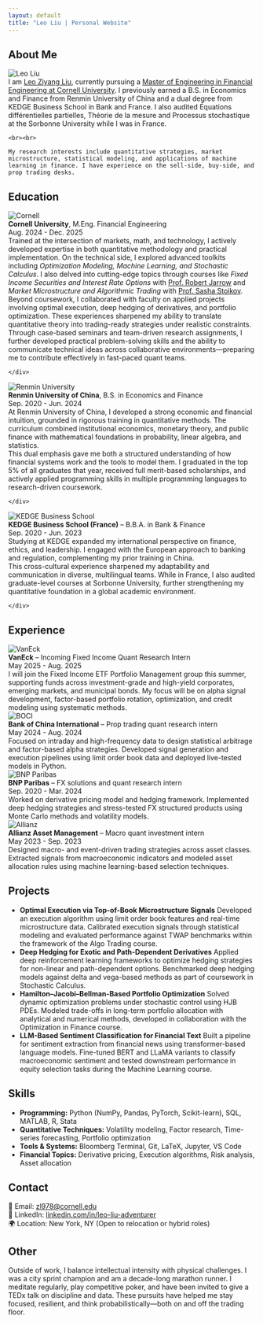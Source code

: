 ```yaml
---
layout: default
title: "Leo Liu | Personal Website"
---
```

<div id="about-anchor" class="anchor-offset"></div>
<section id="about">
<h2>About Me</h2>
<div class="about-flex">
  <img src="/assets/img/Liu-Ziyang_zl978_Headshot.jpg" alt="Leo Liu">
  <div>
    I am <a href="https://www.linkedin.com/in/leo-liu-adventurer/">Leo Ziyang Liu</a>, currently pursuing a 
    <a href="https://www.engineering.cornell.edu/orie/meng/financial-engineering-concentration/">Master of Engineering in Financial Engineering at Cornell University</a>.
    I previously earned a B.S. in Economics and Finance from Renmin University of China and a dual degree from KEDGE Business School in Bank and France. I also audited Équations différentielles partielles, Théorie de la mesure and Processus stochastique at the Sorbonne University while I was in France.

    <br><br>

    My research interests include quantitative strategies, market microstructure, statistical modeling, and applications of machine learning in finance. I have experience on the sell-side, buy-side, and prop trading desks.
  </div>
</div>
</section>

<div id="education-anchor" class="anchor-offset"></div>
<section id="education">
  <h2>Education</h2>

  <div class="education-item">
    <img src="/assets/img/cornell.jpg" alt="Cornell">
    <div>
      <strong>Cornell University</strong>, M.Eng. Financial Engineering
      <br>Aug. 2024 - Dec. 2025
      <br>Trained at the intersection of markets, math, and technology, I actively developed expertise in both quantitative methodology and practical implementation. On the technical side, I explored advanced toolkits including <em>Optimization Modeling, Machine Learning, and Stochastic Calculus</em>. I also delved into cutting-edge topics through courses like <em>Fixed Income Securities and Interest Rate Options</em> with <a href="https://business.cornell.edu/faculty-research/faculty/raj15/">Prof. Robert Jarrow</a>  and <em>Market Microstructure and Algorithmic Trading</em> with <a href="https://www.engineering.cornell.edu/people/sasha-f-stoikov/">Prof. Sasha Stoikov</a>.
      <br>Beyond coursework, I collaborated with faculty on applied projects involving optimal execution, deep hedging of derivatives, and portfolio optimization. These experiences sharpened my ability to translate quantitative theory into trading-ready strategies under realistic constraints.
      <br>Through case-based seminars and team-driven research assignments, I further developed practical problem-solving skills and the ability to communicate technical ideas across collaborative environments—preparing me to contribute effectively in fast-paced quant teams.


    </div>
  </div>

  <div class="education-item">
    <img src="/assets/img/ruc.png" alt="Renmin University">
    <div>
      <strong>Renmin University of China</strong>, B.S. in Economics and Finance
      <br>Sep. 2020 - Jun. 2024
      <br>At Renmin University of China, I developed a strong economic and financial intuition, grounded in rigorous training in quantitative methods. The curriculum combined institutional economics, monetary theory, and public finance with mathematical foundations in probability, linear algebra, and statistics. 
      <br>This dual emphasis gave me both a structured understanding of how financial systems work and the tools to model them. I graduated in the top 5% of all graduates that year, received full merit-based scholarships, and actively applied programming skills in multiple programming languages to research-driven coursework.

    </div>
  </div>

  <div class="education-item">
    <img src="/assets/img/kedge.png" alt="KEDGE Business School">
    <div>
      <strong>KEDGE Business School (France)</strong> – B.B.A. in Bank & Finance  
      <br>Sep. 2020 - Jun. 2023
      <br> Studying at KEDGE expanded my international perspective on finance, ethics, and leadership. I engaged with the European approach to banking and regulation, complementing my prior training in China. 
      <br>This cross-cultural experience sharpened my adaptability and communication in diverse, multilingual teams. While in France, I also audited graduate-level courses at Sorbonne University, further strengthening my quantitative foundation in a global academic environment.

    </div>
  </div>
</section>


<div id="experience-anchor" class="anchor-offset"></div>
<section id="experience">
  <h2>Experience</h2>

  <div class="experience-item">
    <img src="/assets/img/vaneck.png" alt="VanEck">
    <div>
      <strong>VanEck</strong> – Incoming Fixed Income Quant Research Intern
      <br>May 2025 - Aug. 2025
      <br>I will join the Fixed Income ETF Portfolio Management group this summer, supporting funds across investment-grade and high-yield corporates, emerging markets, and municipal bonds. My focus will be on alpha signal development, factor-based portfolio rotation, optimization, and credit modeling using systematic methods.
    </div>
  </div>

  <div class="experience-item">
    <img src="/assets/img/boci.png" alt="BOCI">
    <div>
      <strong>Bank of China International</strong> – Prop trading quant research intern
      <br>May 2024 - Aug. 2024
      <br>Focused on intraday and high-frequency data to design statistical arbitrage and factor-based alpha strategies. Developed signal generation and execution pipelines using limit order book data and deployed live-tested models in Python.
    </div>
  </div>

  <div class="experience-item">
    <img src="/assets/img/bnp.png" alt="BNP Paribas">
    <div>
      <strong>BNP Paribas</strong> – FX solutions and quant research intern
      <br>Sep. 2020 - Mar. 2024
      <br>Worked on derivative pricing model and hedging framework. Implemented deep hedging strategies and stress-tested FX structured products using Monte Carlo methods and volatility models.
    </div>
  </div>

  <div class="experience-item">
    <img src="/assets/img/allianz.png" alt="Allianz">
    <div>
      <strong>Allianz Asset Management</strong> – Macro quant investment intern
      <br>May 2023 - Sep. 2023
      <br>Designed macro- and event-driven trading strategies across asset classes. Extracted signals from macroeconomic indicators and modeled asset allocation rules using machine learning-based selection techniques.
    </div>
  </div>


</section>

<div id="projects-anchor" class="anchor-offset"></div>
<section id="projects">
  <h2>Projects</h2>
  <ul>
    <li>
      <strong>Optimal Execution via Top-of-Book Microstructure Signals</strong>  
      Developed an execution algorithm using limit order book features and real-time microstructure data. Calibrated execution signals through statistical modeling and evaluated performance against TWAP benchmarks within the framework of the Algo Trading course.
    </li>
    <li>
      <strong>Deep Hedging for Exotic and Path-Dependent Derivatives</strong>  
      Applied deep reinforcement learning frameworks to optimize hedging strategies for non-linear and path-dependent options. Benchmarked deep hedging models against delta and vega-based methods as part of coursework in Stochastic Calculus.
    </li>
    <li>
      <strong>Hamilton–Jacobi–Bellman-Based Portfolio Optimization</strong>  
      Solved dynamic optimization problems under stochastic control using HJB PDEs. Modeled trade-offs in long-term portfolio allocation with analytical and numerical methods, developed in collaboration with the Optimization in Finance course.
    </li>
    <li>
      <strong>LLM-Based Sentiment Classification for Financial Text</strong>  
      Built a pipeline for sentiment extraction from financial news using transformer-based language models. Fine-tuned BERT and LLaMA variants to classify macroeconomic sentiment and tested downstream performance in equity selection tasks during the Machine Learning course.
    </li>
  </ul>
</section>

<div id="skills-anchor" class="anchor-offset"></div>
<section id="skills">
  <h2>Skills</h2>
  <ul>
    <li><strong>Programming:</strong> Python (NumPy, Pandas, PyTorch, Scikit-learn), SQL, MATLAB, R, Stata</li>
    <li><strong>Quantitative Techniques:</strong> Volatility modeling, Factor research, Time-series forecasting, Portfolio optimization</li>
    <li><strong>Tools & Systems:</strong> Bloomberg Terminal, Git, LaTeX, Jupyter, VS Code</li>
    <li><strong>Financial Topics:</strong> Derivative pricing, Execution algorithms, Risk analysis, Asset allocation</li>
  </ul>
</section>

<div id="contact-anchor" class="anchor-offset"></div>
<section id="contact">
  <h2>Contact</h2>
  <p>
    📧 Email: <a href="mailto:zl978@cornell.edu">zl978@cornell.edu</a><br>
    🔗 LinkedIn: <a href="https://www.linkedin.com/in/leo-liu-adventurer/" target="_blank">linkedin.com/in/leo-liu-adventurer</a><br>
    🌍 Location: New York, NY (Open to relocation or hybrid roles)
  </p>
</section>

<div id="other-anchor" class="anchor-offset"></div>
<section id="other">
  <h2>Other</h2>
  <p>
    Outside of work, I balance intellectual intensity with physical challenges. I was a city sprint champion and am a decade-long marathon runner. I meditate regularly, play competitive poker, and have been invited to give a TEDx talk on discipline and data. These pursuits have helped me stay focused, resilient, and think probabilistically—both on and off the trading floor.
  </p>
</section>
